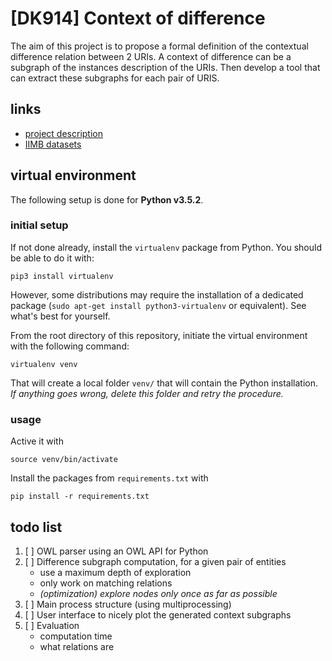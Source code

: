 # [DK914] Context of difference

The aim of this project is to propose a formal definition of the contextual difference relation between 2 URIs. A context of difference can be a subgraph of the instances description of the URIs. Then develop a tool that can extract these subgraphs for each pair of URIS.

## links

 - [project description](https://www.lri.fr/~sais/D2K/projects/index.html)
 - [IIMB datasets](http://oaei.ontologymatching.org/2010/im/iimb_large_30082010.tgz)

## virtual environment

The following setup is done for **Python v3.5.2**.

### initial setup

If not done already, install the `virtualenv` package from Python. You should be able to do it with:

    pip3 install virtualenv

However, some distributions may require the installation of a dedicated package (`sudo apt-get install python3-virtualenv` or equivalent). See what's best for yourself.

From the root directory of this repository, initiate the virtual environment with the following command:

    virtualenv venv

That will create a local folder `venv/` that will contain the Python installation. *If anything goes wrong, delete this folder and retry the procedure.*

### usage

Active it with

    source venv/bin/activate

Install the packages from `requirements.txt` with

    pip install -r requirements.txt

## todo list

 1. [ ] OWL parser using an OWL API for Python
 2. [ ] Difference subgraph computation, for a given pair of entities
    - use a maximum depth of exploration
    - only work on matching relations
    - *(optimization) explore nodes only once as far as possible*
 3. [ ] Main process structure (using multiprocessing)
 4. [ ] User interface to nicely plot the generated context subgraphs
 5. [ ] Evaluation
    - computation time
    - what relations are
